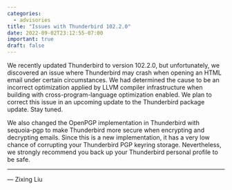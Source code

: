 ```yaml
---
categories:
  - advisories
title: "Issues with Thunderbird 102.2.0"
date: 2022-09-02T23:12:55-07:00
important: true
draft: false
---
```


We recently updated Thunderbird to version 102.2.0, but unfortunately, 
we discovered an issue where Thunderbird may crash when opening an HTML email under certain circumstances. 
We had determined the cause to be an incorrect optimization applied by LLVM compiler infrastructure when building with cross-program-language optimization enabled.
We plan to correct this issue in an upcoming update to the Thunderbird package update.
Stay tuned.

We also changed the OpenPGP implementation in Thunderbird with sequoia-pgp to make Thunderbird more secure when encrypting and decrypting emails.
Since this is a new implementation, it has a very low chance of corrupting your Thunderbird PGP keyring storage.
Nevertheless, we strongly recommend you back up your Thunderbird personal profile to be safe.

---

— Zixing Liu
